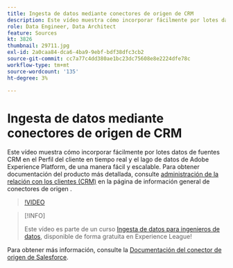 ```yaml
---
title: Ingesta de datos mediante conectores de origen de CRM
description: Este vídeo muestra cómo incorporar fácilmente por lotes datos de fuentes CRM en el Perfil del cliente en tiempo real y el lago de datos de Adobe Experience Platform, de una manera fácil y escalable.
role: Data Engineer, Data Architect
feature: Sources
kt: 3826
thumbnail: 29711.jpg
exl-id: 2a0caa84-dca6-4ba9-9ebf-bdf38dfc3cb2
source-git-commit: cc7a77c4dd380ae1bc23dc75608e8e2224dfe78c
workflow-type: tm+mt
source-wordcount: '135'
ht-degree: 3%

---
```


# Ingesta de datos mediante conectores de origen de CRM

Este vídeo muestra cómo incorporar fácilmente por lotes datos de fuentes CRM en el Perfil del cliente en tiempo real y el lago de datos de Adobe Experience Platform, de una manera fácil y escalable. Para obtener documentación del producto más detallada, consulte [administración de la relación con los clientes (CRM)](https://experienceleague.adobe.com/docs/experience-platform/sources/home.html?lang=en#access-control-for-sources-in-data-ingestion) en la página de información general de conectores de origen .

>[!VIDEO](https://video.tv.adobe.com/v/29711?quality=12&learn=on)

>[!INFO]
>
> Este vídeo es parte de un curso [Ingesta de datos para ingenieros de datos](https://experienceleague.adobe.com/?recommended=ExperiencePlatform-D-1-2020.1.dataingestion?lang=es), disponible de forma gratuita en Experience League!

Para obtener más información, consulte la [Documentación del conector de origen de Salesforce](https://experienceleague.adobe.com/docs/experience-platform/sources/ui-tutorials/create/crm/salesforce.html).

